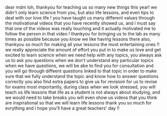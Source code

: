 dear mdm loh,
thankyou for teaching us so many new things this year! we didn't only learn science from you, but also life lessons, and even tips to deal with our love life !
you have taught us many different values through the motivational videos that you have recently showed us, and i must say that one of the videos was really touching and it actually motivated me to follow the person in that video !
thankyou for bringing us to the lab as many times as possible because you know we like having lessons there
also, thankyou so much for making all your lessons the most entertaining ones !!
we really appreciate the amount of effort you put in to make us love and get excited to learn science
when we need help with any topics, you always ask us to ask you questions when we don't understand any particular topics
when we have questions, we will be abe to find you for consultation and you will go through diffeent questions linked to that topic in order to make sure that we fully understand the topic and know how to answer questions correctly
you also find extra papers to give us for revisiom for us to revise for exams
most importantly, during class when we look stressed, you will teach us life lessons that life as a student is not always about studying, and we would need to take breaks
you will even show us videos that you think are inspirational so that we will learn life lessons
thank you so much for evrything and i hope you'll have a great teachers' day !!
